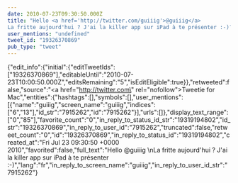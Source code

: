 ```yaml
---
date: 2010-07-23T09:30:50.000Z
title: "Hello <a href='http://twitter.com/guiiig'>@guiiig</a> 
La fritte aujourd'hui ? J'ai la killer app sur iPad à te présenter :-)″"
user_mentions: "undefined"
tweet_id: "19326370869"
pub_type: "tweet"
---
```

{"edit_info":{"initial":{"editTweetIds":["19326370869"],"editableUntil":"2010-07-23T10:00:50.000Z","editsRemaining":"5","isEditEligible":true}},"retweeted":false,"source":"<a href=\"http://twitter.com\" rel=\"nofollow\">Tweetie for Mac</a>","entities":{"hashtags":[],"symbols":[],"user_mentions":[{"name":"guiiig","screen_name":"guiiig","indices":["6","13"],"id_str":"7915262","id":"7915262"}],"urls":[]},"display_text_range":["0","85"],"favorite_count":"0","in_reply_to_status_id_str":"19319194802","id_str":"19326370869","in_reply_to_user_id":"7915262","truncated":false,"retweet_count":"0","id":"19326370869","in_reply_to_status_id":"19319194802","created_at":"Fri Jul 23 09:30:50 +0000 2010","favorited":false,"full_text":"Hello @guiiig \nLa fritte aujourd'hui ? J'ai la killer app sur iPad à te présenter :-)","lang":"fr","in_reply_to_screen_name":"guiiig","in_reply_to_user_id_str":"7915262"}
